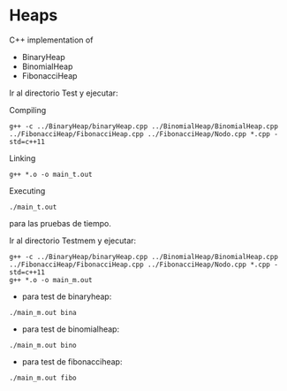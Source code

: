 # Heaps
C++ implementation of
* BinaryHeap
* BinomialHeap
* FibonacciHeap

Ir al directorio Test y ejecutar:

Compiling
```console
g++ -c ../BinaryHeap/binaryHeap.cpp ../BinomialHeap/BinomialHeap.cpp ../FibonacciHeap/FibonacciHeap.cpp ../FibonacciHeap/Nodo.cpp *.cpp -std=c++11
```
Linking
```console
g++ *.o -o main_t.out
```
Executing
```console
./main_t.out
```
para las pruebas de tiempo.

Ir al directorio Testmem y ejecutar:

```console
g++ -c ../BinaryHeap/binaryHeap.cpp ../BinomialHeap/BinomialHeap.cpp ../FibonacciHeap/FibonacciHeap.cpp ../FibonacciHeap/Nodo.cpp *.cpp -std=c++11
g++ *.o -o main_m.out
```
* para test de binaryheap:
```console
./main_m.out bina
```
* para test de binomialheap:
```console
./main_m.out bino
```
* para test de fibonacciheap:
```console
./main_m.out fibo
```